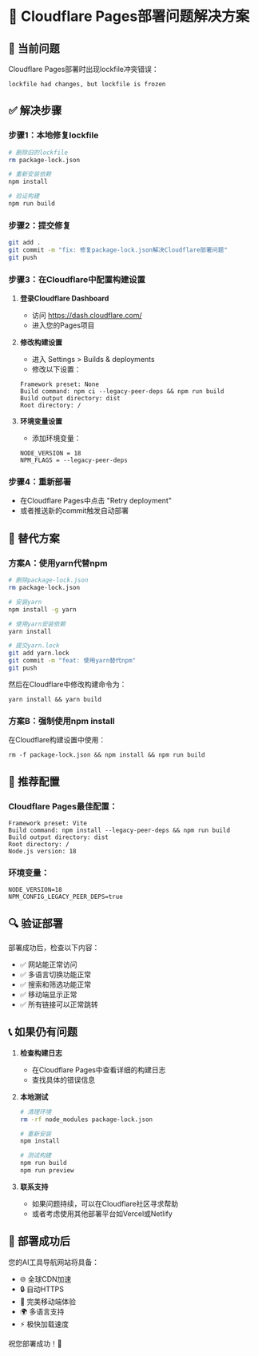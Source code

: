 # 🔧 Cloudflare Pages部署问题解决方案

## 🚨 当前问题
Cloudflare Pages部署时出现lockfile冲突错误：
```
lockfile had changes, but lockfile is frozen
```

## ✅ 解决步骤

### 步骤1：本地修复lockfile
```bash
# 删除旧的lockfile
rm package-lock.json

# 重新安装依赖
npm install

# 验证构建
npm run build
```

### 步骤2：提交修复
```bash
git add .
git commit -m "fix: 修复package-lock.json解决Cloudflare部署问题"
git push
```

### 步骤3：在Cloudflare中配置构建设置

1. **登录Cloudflare Dashboard**
   - 访问 https://dash.cloudflare.com/
   - 进入您的Pages项目

2. **修改构建设置**
   - 进入 Settings > Builds & deployments
   - 修改以下设置：

   ```
   Framework preset: None
   Build command: npm ci --legacy-peer-deps && npm run build
   Build output directory: dist
   Root directory: /
   ```

3. **环境变量设置**
   - 添加环境变量：
   ```
   NODE_VERSION = 18
   NPM_FLAGS = --legacy-peer-deps
   ```

### 步骤4：重新部署
- 在Cloudflare Pages中点击 "Retry deployment"
- 或者推送新的commit触发自动部署

## 🔄 替代方案

### 方案A：使用yarn代替npm
```bash
# 删除package-lock.json
rm package-lock.json

# 安装yarn
npm install -g yarn

# 使用yarn安装依赖
yarn install

# 提交yarn.lock
git add yarn.lock
git commit -m "feat: 使用yarn替代npm"
git push
```

然后在Cloudflare中修改构建命令为：
```
yarn install && yarn build
```

### 方案B：强制使用npm install
在Cloudflare构建设置中使用：
```
rm -f package-lock.json && npm install && npm run build
```

## 🎯 推荐配置

### Cloudflare Pages最佳配置：
```
Framework preset: Vite
Build command: npm install --legacy-peer-deps && npm run build
Build output directory: dist
Root directory: /
Node.js version: 18
```

### 环境变量：
```
NODE_VERSION=18
NPM_CONFIG_LEGACY_PEER_DEPS=true
```

## 🔍 验证部署

部署成功后，检查以下内容：
- ✅ 网站能正常访问
- ✅ 多语言切换功能正常
- ✅ 搜索和筛选功能正常
- ✅ 移动端显示正常
- ✅ 所有链接可以正常跳转

## 📞 如果仍有问题

1. **检查构建日志**
   - 在Cloudflare Pages中查看详细的构建日志
   - 查找具体的错误信息

2. **本地测试**
   ```bash
   # 清理环境
   rm -rf node_modules package-lock.json
   
   # 重新安装
   npm install
   
   # 测试构建
   npm run build
   npm run preview
   ```

3. **联系支持**
   - 如果问题持续，可以在Cloudflare社区寻求帮助
   - 或者考虑使用其他部署平台如Vercel或Netlify

## 🎉 部署成功后

您的AI工具导航网站将具备：
- 🌐 全球CDN加速
- 🔒 自动HTTPS
- 📱 完美移动端体验
- 🌍 多语言支持
- ⚡ 极快加载速度

祝您部署成功！🚀
